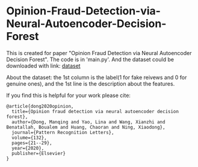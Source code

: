 # Opinion-Fraud-Detection-via-Neural-Autoencoder-Decision-Forest
This is created for paper "Opinion Fraud Detection via Neural Autoencoder Decision Forest". 
The code is in 'main.py'.
And the dataset could be downloaded with link: [dataset](https://drive.google.com/file/d/1z-Te8hO4vrZ0_sNt5yd4HDzM9HyF953_/view?usp=sharing)

About the dataset: the 1st column is the label(1 for fake reivews and 0 for genuine ones), and the 1st line is the description about the features. 

If you find this is helpful for your work please cite:
```
@article{dong2020opinion,
  title={Opinion fraud detection via neural autoencoder decision forest},
  author={Dong, Manqing and Yao, Lina and Wang, Xianzhi and Benatallah, Boualem and Huang, Chaoran and Ning, Xiaodong},
  journal={Pattern Recognition Letters},
  volume={132},
  pages={21--29},
  year={2020},
  publisher={Elsevier}
}
```

